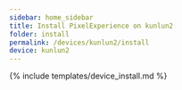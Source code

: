 ```yaml
---
sidebar: home_sidebar
title: Install PixelExperience on kunlun2
folder: install
permalink: /devices/kunlun2/install
device: kunlun2
---
```

{% include templates/device_install.md %}
